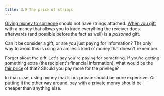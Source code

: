 ```yaml
---
title: 3.9 The price of strings
---
```

[Giving money to someone](1.12-send_monero.md) should not have strings attached. [When you gift](1.16-gift_monero.md) with a money that allows you to trace everything the receiver does afterwards (and possible before the fact as well) is a *poisoned* gift.

Can it be consider a gift, or are you just paying for information? The only way to avoid this is using an amnesic kind of money that doesn't remember.

Forget about the gift. Let's say you're paying for something. If you're getting something extra (the recipient's financial information), what would be the [fair price](2.05-value_vs_price.md) of that? Should you pay more for the privilege?

In that case, using money that is not private should be more expensive. Or putting it the other way around, pay with a private money should be cheaper than anything else.